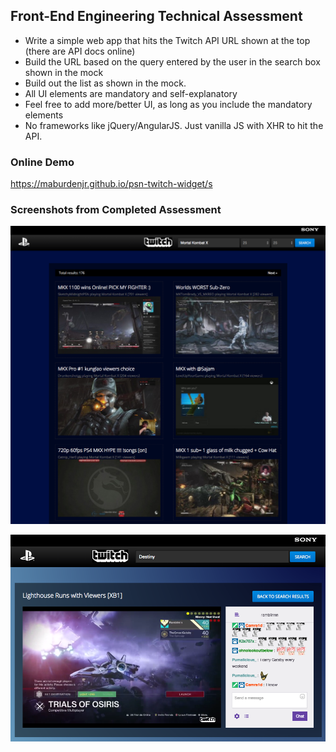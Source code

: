 ## Front-End Engineering Technical Assessment

* Write a simple web app that hits the Twitch API URL shown at the top (there are API docs online)
* Build the URL based on the query entered by the user in the search box shown in the mock
* Build out the list as shown in the mock.
* All UI elements are mandatory and self-explanatory
* Feel free to add more/better UI, as long as you include the mandatory elements
* No frameworks like jQuery/AngularJS.  Just vanilla JS with XHR to hit the API.

### Online Demo

https://maburdenjr.github.io/psn-twitch-widget/s

### Screenshots from Completed Assessment

![PSN Twitch Api Widget](https://github.com/maburdenjr/psn-twitch-widget/blob/master/images/screenshot.png)

![PSN Twitch Api Widget 2](https://github.com/maburdenjr/psn-twitch-widget/blob/master/images/screenshot2.png)